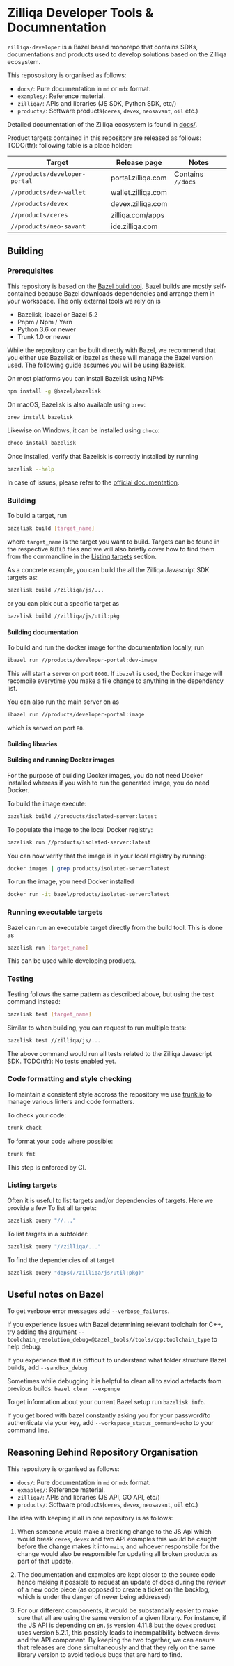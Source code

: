 # Zilliqa Developer Tools & Documnentation

`zilliqa-developer` is a Bazel based monorepo that contains SDKs, documentations
and products used to develop solutions based on the Zilliqa ecosystem.

This reposository is organised as follows:

- `docs/`: Pure documentation in `md` or `mdx` format.
- `examples/`: Reference material.
- `zilliqa/`: APIs and libraries (JS SDK, Python SDK, etc/)
- `products/`: Software products(`ceres`, `devex`, `neosavant`, `oil` etc.)

Detailed documentation of the Zilliqa ecosystem is found in [docs/](docs/).

Product targets contained in this repository are released as follows: TODO(tfr):
following table is a place holder:

| Target                        | Release page        | Notes             |
| ----------------------------- | ------------------- | ----------------- |
| `//products/developer-portal` | portal.zilliqa.com  | Contains `//docs` |
| `//products/dev-wallet`       | wallet.zilliqa.com  |                   |
| `//products/devex`            | devex.zilliqa.com   |                   |
| `//products/ceres`            | zilliqa.com/apps    |                   |
| `//products/neo-savant`       | ide.zilliqa.com     |                   |

## Building

### Prerequisites

This repository is based on the [Bazel build tool](https://bazel.build/). Bazel
builds are mostly self-contained because Bazel downloads dependencies and
arrange them in your workspace. The only external tools we rely on is

- Bazelisk, ibazel or Bazel 5.2
- Pnpm / Npm / Yarn
- Python 3.6 or newer
- Trunk 1.0 or newer

While the repository can be built directly with Bazel, we recommend that you
either use Bazelisk or ibazel as these will manage the Bazel version used. The
following guide assumes you will be using Bazelisk.

On most platforms you can install Bazelisk using NPM:

```sh
npm install -g @bazel/bazelisk
```

On macOS, Bazelisk is also available using `brew`:

```sh
brew install bazelisk
```

Likewise on Windows, it can be installed using `choco`:

```sh
choco install bazelisk
```

Once installed, verify that Bazelisk is correctly installed by running

```sh
bazelisk --help
```

In case of issues, please refer to the
[official documentation](https://www.npmjs.com/package/@bazel/bazelisk).

### Building

To build a target, run

```sh
bazelisk build [target_name]
```

where `target_name` is the target you want to build. Targets can be found in the
respective `BUILD` files and we will also briefly cover how to find them from
the commandline in the [Listing targets](#listing-targets) section.

As a concrete example, you can build the all the Zilliqa Javascript SDK targets
as:

```sh
bazelisk build //zilliqa/js/...
```

or you can pick out a specific target as

```sh
bazelisk build //zilliqa/js/util:pkg
```

#### Building documentation

To build and run the docker image for the documentation locally, run

```sh
ibazel run //products/developer-portal:dev-image
```

This will start a server on port `8000`. If `ibazel` is used, the Docker image
will recompile everytime you make a file change to anything in the dependency
list.

You can also run the main server on as

```sh
ibazel run //products/developer-portal:image
```

which is served on port `80`.

#### Building libraries

#### Building and running Docker images

For the purpose of building Docker images, you do not need Docker installed
whereas if you wish to run the generated image, you do need Docker.

To build the image execute:

```sh
bazelisk build //products/isolated-server:latest
```

To populate the image to the local Docker registry:

```sh
bazelisk run //products/isolated-server:latest
```

You can now verify that the image is in your local registry by running:

```sh
docker images | grep products/isolated-server:latest
```

To run the image, you need Docker installed

```sh
docker run -it bazel/products/isolated-server:latest
```

### Running executable targets

Bazel can run an executable target directly from the build tool. This is done as

```sh
bazelisk run [target_name]
```

This can be used while developing products.

### Testing

Testing follows the same pattern as described above, but using the `test`
command instead:

```sh
bazelisk test [target_name]
```

Similar to when building, you can request to run multiple tests:

```sh
bazelisk test //zilliqa/js/...
```

The above command would run all tests related to the Zilliqa Javascript SDK.
TODO(tfr): No tests enabled yet.

### Code formatting and style checking

To maintain a consistent style accross the repository we use
[trunk.io](https://trunk.io) to manage various linters and code formatters.

To check your code:

```sh
trunk check
```

To format your code where possible:

```sh
trunk fmt
```

This step is enforced by CI.

### Listing targets

Often it is useful to list targets and/or dependencies of targets. Here we
provide a few To list all targets:

```sh
bazelisk query "//..."
```

To list targets in a subfolder:

```sh
bazelisk query "//zilliqa/..."
```

To find the dependencies of at target

```sh
bazelisk query "deps(//zilliqa/js/util:pkg)"
```

## Useful notes on Bazel

To get verbose error messages add `--verbose_failures`.

If you experience issues with Bazel determining relevant toolchain for C++, try
adding the argument
`--toolchain_resolution_debug=@bazel_tools//tools/cpp:toolchain_type` to help
debug.

If you experience that it is difficult to understand what folder structure Bazel
builds, add `--sandbox_debug`

Sometimes while debugging it is helpful to clean all to aviod artefacts from
previous builds: `bazel clean --expunge`

To get information about your current Bazel setup run `bazelisk info`.

If you get bored with bazel constantly asking you for your password/to authenticate via your key, add
`--workspace_status_command=echo` to your command line.

## Reasoning Behind Repository Organisation

This repository is organised as follows:

- `docs/`: Pure documentation in `md` or `mdx` format.
- `exmaples/`: Reference material.
- `zilliqa/`: APIs and libraries (JS API, GO API, etc/)
- `products/`: Software products(`ceres`, `devex`, `neosavant`, `oil` etc.)

The idea with keeping it all in one repository is as follows:

1. When someone would make a breaking change to the JS Api which would break
   `ceres`, `devex` and two API examples this would be caught before the change
   makes it into `main`, and whoever responsbile for the change would also be
   responsible for updating all broken products as part of that update.

2. The documentation and examples are kept closer to the source code hence
   making it possible to request an update of docs during the review of a new
   code piece (as opposed to create a ticket on the backlog, which is under the
   danger of never being addressed)

3. For our different components, it would be substantially easier to make sure
   that all are using the same version of a given library. For instance, if the
   JS API is depending on `BN.js` version 4.11.8 but the `devex` product uses
   version 5.2.1, this possibly leads to incompatibility between `devex` and the
   API component. By keeping the two together, we can ensure that releases are
   done simultaneously and that they rely on the same library version to avoid
   tedious bugs that are hard to find.
